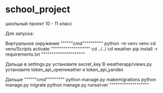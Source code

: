 # school_project
школьный проект 10 - 11 класс

Для запуска:

Виртуальное окружение
""""""cmd""""""""""
python -m venv venv
cd venv/Scripts
activate
"""""""""""""""""""
cd ../../
cd weather
pip install -r requirements.txt
"""""""""""""""""""""

Дальще в settings.py установите secret_key
В weatherapp/views.py установите token_api_openweather и token_api_yandex

Дальше
""""""cmd"""""""""
python manage.py makemigrations
python manage.py migrate
python manage.py runserver
"""""""""""""""""""

